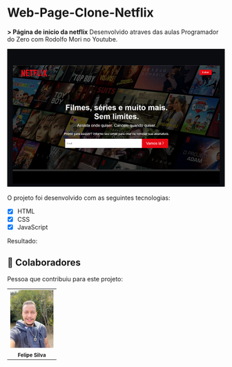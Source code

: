 # Web-Page-Clone-Netflix
<b>> Página de inicio da netflix</b>
Desenvolvido atraves das aulas  Programador do Zero com Rodolfo Mori no Youtube.

<img src="./assets/netflix.png" alt="Netflix">


O projeto foi desenvolvido com as seguintes tecnologias:

- [x] HTML
- [x] CSS
- [x] JavaScript

Resultado: 


## 🤝 Colaboradores

Pessoa que contribuiu para este projeto:

<table>
  <tr>
    <td align="center">
        <img src="./felipe.img1.jpg" width="100px;" alt="Foto do Felipe"/><br>
        <sub>
          <b> Felipe Silva </b>
        </sub>
      </a>
    </td>
   </tr>
</table>
